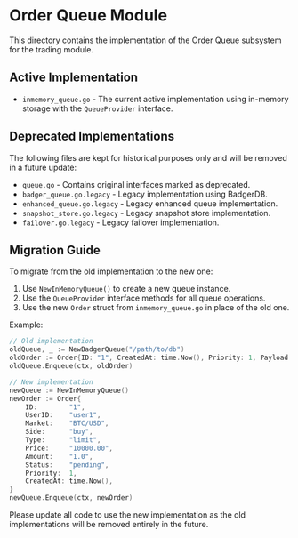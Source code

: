 # Order Queue Module

This directory contains the implementation of the Order Queue subsystem for the trading module.

## Active Implementation

- `inmemory_queue.go` - The current active implementation using in-memory storage with the `QueueProvider` interface.

## Deprecated Implementations

The following files are kept for historical purposes only and will be removed in a future update:

- `queue.go` - Contains original interfaces marked as deprecated.
- `badger_queue.go.legacy` - Legacy implementation using BadgerDB.
- `enhanced_queue.go.legacy` - Legacy enhanced queue implementation.
- `snapshot_store.go.legacy` - Legacy snapshot store implementation.
- `failover.go.legacy` - Legacy failover implementation.

## Migration Guide

To migrate from the old implementation to the new one:

1. Use `NewInMemoryQueue()` to create a new queue instance.
2. Use the `QueueProvider` interface methods for all queue operations.
3. Use the new `Order` struct from `inmemory_queue.go` in place of the old one.

Example:

```go
// Old implementation
oldQueue, _ := NewBadgerQueue("/path/to/db")
oldOrder := Order{ID: "1", CreatedAt: time.Now(), Priority: 1, Payload: []byte("data")}
oldQueue.Enqueue(ctx, oldOrder)

// New implementation
newQueue := NewInMemoryQueue()
newOrder := Order{
    ID:        "1",
    UserID:    "user1",
    Market:    "BTC/USD",
    Side:      "buy",
    Type:      "limit",
    Price:     "10000.00",
    Amount:    "1.0",
    Status:    "pending",
    Priority:  1,
    CreatedAt: time.Now(),
}
newQueue.Enqueue(ctx, newOrder)
```

Please update all code to use the new implementation as the old implementations will be removed entirely in the future.
